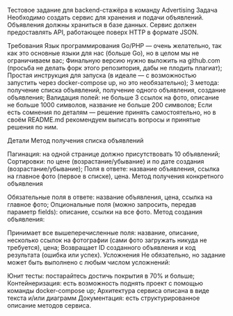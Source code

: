 Тестовое задание для backend-стажёра в команду Advertising
Задача
Необходимо создать сервис для хранения и подачи объявлений. Объявления должны храниться в базе данных. Сервис должен предоставлять API, работающее поверх HTTP в формате JSON.

Требования
Язык программирования Go/PHP — очень желательно, так как это основные языки для нас (больше Go), но в целом мы не ограничиваем вас;
Финальную версию нужно выложить на github.com (просьба не делать форк этого репозитория, дабы не плодить плагиат);
Простая инструкция для запуска (в идеале — с возможностью запустить через docker-compose up, но это необязательно);
3 метода: получение списка объявлений, получение одного объявления, создание объявления;
Валидация полей: не больше 3 ссылок на фото, описание не больше 1000 символов, название не больше 200 символов;
Если есть сомнения по деталям — решение принять самостоятельно, но в своём README.md рекомендуем выписать вопросы и принятые решения по ним.

Детали
Метод получения списка объявлений

Пагинация: на одной странице должно присутствовать 10 объявлений;
Cортировки: по цене (возрастание/убывание) и по дате создания (возрастание/убывание);
Поля в ответе: название объявления, ссылка на главное фото (первое в списке), цена.
Метод получения конкретного объявления

Обязательные поля в ответе: название объявления, цена, ссылка на главное фото;
Опциональные поля (можно запросить, передав параметр fields): описание, ссылки на все фото.
Метод создания объявления:

Принимает все вышеперечисленные поля: название, описание, несколько ссылок на фотографии (сами фото загружать никуда не требуется), цена;
Возвращает ID созданного объявления и код результата (ошибка или успех).
Усложнения
Не обязательно, но задание может быть выполнено с любым числом усложнений:

Юнит тесты: постарайтесь достичь покрытия в 70% и больше;
Контейнеризация: есть возможность поднять проект с помощью команды docker-compose up;
Архитектура сервиса описана в виде текста и/или диаграмм
Документация: есть структурированное описание методов сервиса.
